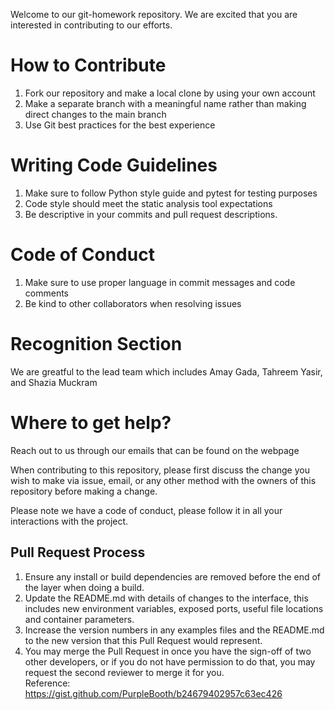 Welcome to our git-homework repository. We are excited that you are interested in contributing to our efforts. 

# How to Contribute 
 1. Fork our repository and make a local clone by using your own account 
 2. Make a separate branch with a meaningful name rather than making direct changes to the main branch
 3. Use Git best practices for the best experience

# Writing Code Guidelines
 1. Make sure to follow Python style guide and pytest for testing purposes 
 2. Code style should meet the static analysis tool expectations
 3. Be descriptive in your commits and pull request descriptions.

# Code of Conduct 
 1. Make sure to use proper language in commit messages and code comments 
 2. Be kind to other collaborators when resolving issues

# Recognition Section 
 We are greatful to the lead team which includes Amay Gada, Tahreem Yasir, and Shazia Muckram 

# Where to get help?
  Reach out to us through our emails that can be found on the webpage 

When contributing to this repository, please first discuss the change you wish to make via issue,
email, or any other method with the owners of this repository before making a change. 

Please note we have a code of conduct, please follow it in all your interactions with the project.

## Pull Request Process

1. Ensure any install or build dependencies are removed before the end of the layer when doing a 
   build.
2. Update the README.md with details of changes to the interface, this includes new environment 
   variables, exposed ports, useful file locations and container parameters.
3. Increase the version numbers in any examples files and the README.md to the new version that this
   Pull Request would represent.
4. You may merge the Pull Request in once you have the sign-off of two other developers, or if you 
   do not have permission to do that, you may request the second reviewer to merge it for you.  
Reference: https://gist.github.com/PurpleBooth/b24679402957c63ec426
